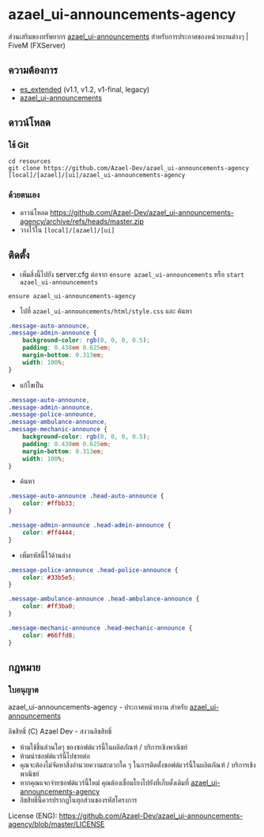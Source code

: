 # azael_ui-announcements-agency
ส่วนเสริมของทรัพยากร [azael_ui-announcements](https://fivem.azael.dev/digishop/azael-ui-announcements/) สำหรับการประกาศของหน่วยงานต่างๆ | FiveM (FXServer)

## ความต้องการ
 * [es_extended](https://github.com/esx-framework/es_extended) (v1.1, v1.2, v1-final, legacy)
 * [azael_ui-announcements](https://fivem.azael.dev/digishop/azael-ui-announcements/)

## ดาวน์โหลด

### ใช้ Git
```
cd resources
git clone https://github.com/Azael-Dev/azael_ui-announcements-agency [local]/[azael]/[ui]/azael_ui-announcements-agency
```

### ด้วยตนเอง
- ดาวน์โหลด https://github.com/Azael-Dev/azael_ui-announcements-agency/archive/refs/heads/master.zip
- วางไว้ใน `[local]/[azael]/[ui]`

## ติดตั้ง
- เพิ่มสิ่งนี้ไปยัง server.cfg ต่อจาก `ensure azael_ui-announcements` หรือ `start azael_ui-announcements`

```
ensure azael_ui-announcements-agency
```

- ไปที่ `azael_ui-announcements/html/style.css` และ ค้นหา
```css
.message-auto-announce,
.message-admin-announce {
    background-color: rgb(0, 0, 0, 0.5);
    padding: 0.438em 0.625em;
    margin-bottom: 0.313em;
    width: 100%;
}
```
- แก้ไขเป็น
```css
.message-auto-announce,
.message-admin-announce,
.message-police-announce,
.message-ambulance-announce,
.message-mechanic-announce {
    background-color: rgb(0, 0, 0, 0.5);
    padding: 0.438em 0.625em;
    margin-bottom: 0.313em;
    width: 100%;
}
```
- ค้นหา
```css
.message-auto-announce .head-auto-announce {
    color: #ffbb33;
}

.message-admin-announce .head-admin-announce {
    color: #ff4444;
}
```
- เพิ่มรหัสนี้ไว้ด้านล่าง
```css
.message-police-announce .head-police-announce {
    color: #33b5e5;
}

.message-ambulance-announce .head-ambulance-announce {
    color: #ff3ba0;
}

.message-mechanic-announce .head-mechanic-announce {
    color: #66ffd8;
}
```

## กฎหมาย
### ใบอนุญาต

azael_ui-announcements-agency - ประกาศหน่วยงาน สำหรับ [azael_ui-announcements](https://fivem.azael.dev/digishop/azael-ui-announcements/)

ลิขสิทธิ์ (C) Azael Dev - สงวนลิขสิทธิ์

- ห้ามใช้ชิ้นส่วนใดๆ ของซอฟต์แวร์นี้ในผลิตภัณฑ์ / บริการเชิงพาณิชย์
- ห้ามนำซอฟต์แวร์นี้ไปขายต่อ
- คุณจะต้องไม่จัดหาสิ่งอำนวยความสะดวกใด ๆ ในการติดตั้งซอฟต์แวร์นี้ในผลิตภัณฑ์ / บริการเชิงพาณิชย์
- หากคุณแจกจ่ายซอฟต์แวร์นี้ใหม่ คุณต้องเชื่อมโยงไปยังที่เก็บดั้งเดิมที่ [azael_ui-announcements-agency](https://github.com/Azael-Dev/azael_ui-announcements-agency)
- ลิขสิทธิ์นี้ควรปรากฏในทุกส่วนของรหัสโครงการ

License (ENG): https://github.com/Azael-Dev/azael_ui-announcements-agency/blob/master/LICENSE
